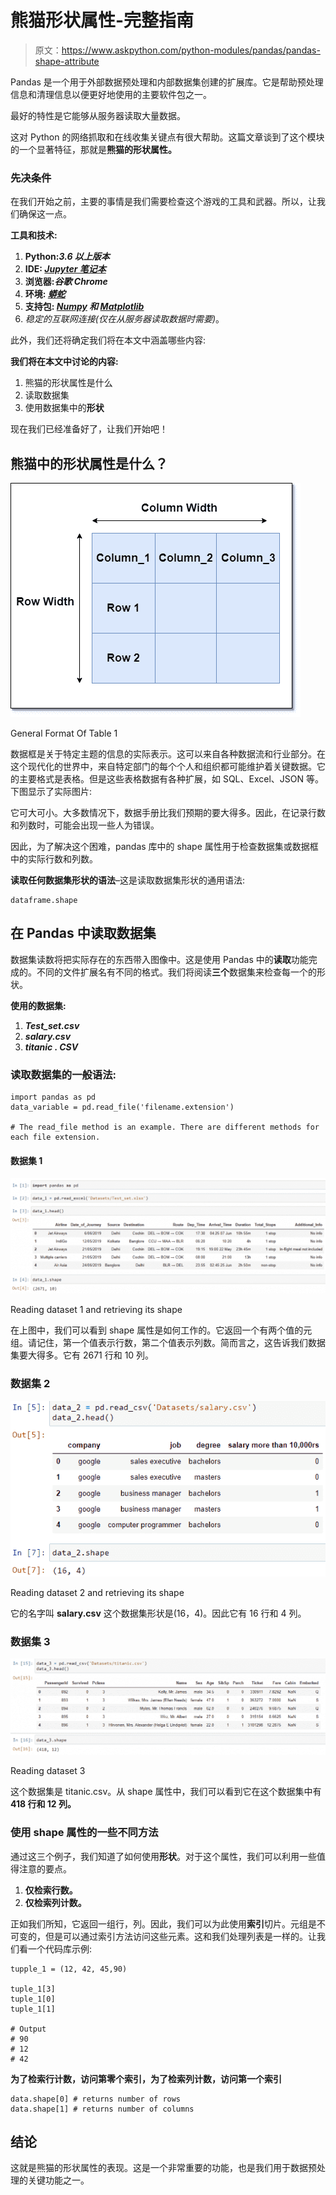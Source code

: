 # 熊猫形状属性-完整指南

> 原文：<https://www.askpython.com/python-modules/pandas/pandas-shape-attribute>

Pandas 是一个用于外部数据预处理和内部数据集创建的扩展库。它是帮助预处理信息和清理信息以便更好地使用的主要软件包之一。

最好的特性是它能够从服务器读取大量数据。

这对 Python 的网络抓取和在线收集关键点有很大帮助。这篇文章谈到了这个模块的一个显著特征，那就是**熊猫的形状属性。**

### 先决条件

在我们开始之前，主要的事情是我们需要检查这个游戏的工具和武器。所以，让我们确保这一点。

**工具和技术:**

1.  **Python:*3.6 以上版本***
2.  **IDE: *[Jupyter 笔记本](https://www.askpython.com/python/jupyter-notebook-for-python)***
3.  **浏览器:*谷歌 Chrome***
4.  **环境: *[蟒蛇](https://www.askpython.com/python-modules/python-anaconda-tutorial)***
5.  **支持包: *[Numpy](https://www.askpython.com/python-modules/numpy/python-numpy-module) 和 [Matplotlib](https://www.askpython.com/python-modules/matplotlib/python-matplotlib)***
6.  *稳定的互联网连接(仅在从服务器读取数据时需要)*。

此外，我们还将确定我们将在本文中涵盖哪些内容:

**我们将在本文中讨论的内容:**

1.  熊猫的形状属性是什么
2.  读取数据集
3.  使用数据集中的**形状**

现在我们已经准备好了，让我们开始吧！

## 熊猫中的形状属性是什么？

![General Format Of A Table 1](img/0c6d1dd5978dd38c6eb87fde8fdd3dd0.png)

General Format Of Table 1

数据框是关于特定主题的信息的实际表示。这可以来自各种数据流和行业部分。在这个现代化的世界中，来自特定部门的每个个人和组织都可能维护着关键数据。它的主要格式是表格。但是这些表格数据有各种扩展，如 SQL、Excel、JSON 等。下图显示了实际图片:

它可大可小。大多数情况下，数据手册比我们预期的要大得多。因此，在记录行数和列数时，可能会出现一些人为错误。

因此，为了解决这个困难，pandas 库中的 shape 属性用于检查数据集或数据框中的实际行数和列数。

**读取任何数据集形状的语法**–这是读取数据集形状的通用语法:

```
dataframe.shape

```

## 在 Pandas 中读取数据集

数据集读数将把实际存在的东西带入图像中。这是使用 Pandas 中的**读取**功能完成的。不同的文件扩展名有不同的格式。我们将阅读**三个**数据集来检查每一个的形状。

**使用的数据集:**

1.  ***Test_set.csv***
2.  ***salary.csv***
3.  ***titanic . CSV***

### 读取数据集的一般语法:

```
import pandas as pd
data_variable = pd.read_file('filename.extension') 

# The read_file method is an example. There are different methods for each file extension.

```

#### 数据集 1

![Image Of Dataset 1](img/02021be668c74aa3d8a1f7249142ced4.png)

Reading dataset 1 and retrieving its shape

在上图中，我们可以看到 shape 属性是如何工作的。它返回一个有两个值的元组。请记住，第一个值表示行数，第二个值表示列数。简而言之，这告诉我们数据集要大得多。它有 2671 行和 10 列。

### 数据集 2

![Reading Dataset 2](img/492e59f452946665e80c224a2c747bd8.png)

Reading dataset 2 and retrieving its shape

它的名字叫 **salary.csv** 这个数据集形状是(16，4)。因此它有 16 行和 4 列。

### 数据集 3

![Reading Dataset 3](img/47d512424f1768b223b001b5572dafde.png)

Reading dataset 3

这个数据集是 titanic.csv。从 shape 属性中，我们可以看到它在这个数据集中有 **418 行和 12 列。**

### 使用 shape 属性的一些不同方法

通过这三个例子，我们知道了如何使用**形状**。对于这个属性，我们可以利用一些值得注意的要点。

1.  **仅检索行数。**
2.  **仅检索列计数。**

正如我们所知，它返回一组行，列。因此，我们可以为此使用**索引**切片。元组是不可变的，但是可以通过索引方法访问这些元素。这和我们处理列表是一样的。让我们看一个代码库示例:

```
tupple_1 = (12, 42, 45,90)

tuple_1[3]
tuple_1[0]
tuple_1[1]

# Output
# 90
# 12
# 42

```

**为了检索行计数，访问第零个索引，为了检索列计数，访问第一个索引**

```
data.shape[0] # returns number of rows
data.shape[1] # returns number of columns

```

## 结论

这就是熊猫的形状属性的表现。这是一个非常重要的功能，也是我们用于数据预处理的关键功能之一。